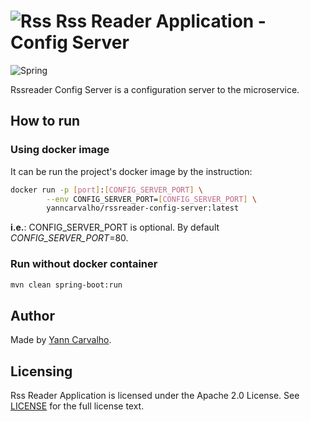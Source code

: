 # ![Rss](https://img.shields.io/badge/rss-F88900?style=for-the-badge&logo=rss&logoColor=white) __Rss Reader Application - Config Server__ #

![Spring](https://img.shields.io/badge/spring-%236DB33F.svg?style=for-the-badge&logo=spring&logoColor=white)

Rssreader Config Server is a configuration server to the microservice.

## How to run ##

### Using docker image ###

It can be run the project's docker image by the instruction:

``` sh
docker run -p [port]:[CONFIG_SERVER_PORT] \
        --env CONFIG_SERVER_PORT=[CONFIG_SERVER_PORT] \
        yanncarvalho/rssreader-config-server:latest
```

__i.e.__: CONFIG_SERVER_PORT is optional.
By default _CONFIG_SERVER_PORT_=80.

### Run without docker container ###

``` sh
mvn clean spring-boot:run
```

## Author ##

Made by [Yann Carvalho](https://www.linkedin.com/in/yann-carvalho-764abab6/).

## Licensing ##

Rss Reader Application is licensed under the Apache 2.0 License. See [LICENSE](../LICENSE) for the full license text.
